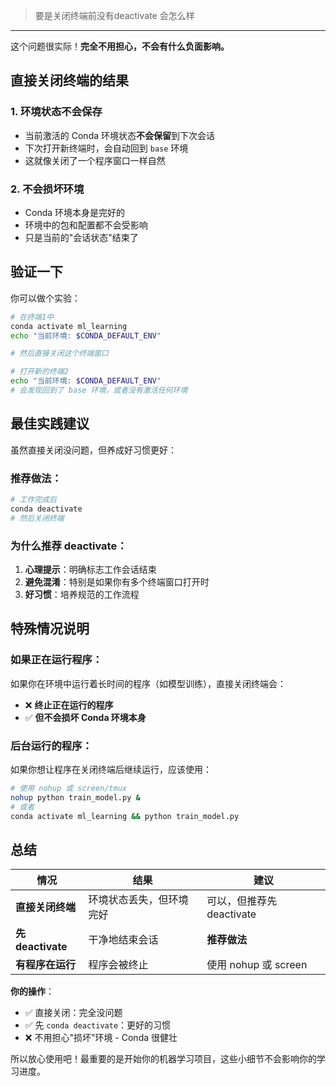 > 要是关闭终端前没有deactivate 会怎么样

---

这个问题很实际！**完全不用担心，不会有什么负面影响。**

## 直接关闭终端的结果

### 1. **环境状态不会保存**
- 当前激活的 Conda 环境状态**不会保留**到下次会话
- 下次打开新终端时，会自动回到 `base` 环境
- 这就像关闭了一个程序窗口一样自然

### 2. **不会损坏环境**
- Conda 环境本身是完好的
- 环境中的包和配置都不会受影响
- 只是当前的"会话状态"结束了

## 验证一下

你可以做个实验：

```bash
# 在终端1中
conda activate ml_learning
echo "当前环境: $CONDA_DEFAULT_ENV"

# 然后直接关闭这个终端窗口

# 打开新的终端2
echo "当前环境: $CONDA_DEFAULT_ENV"
# 会发现回到了 base 环境，或者没有激活任何环境
```

## 最佳实践建议

虽然直接关闭没问题，但养成好习惯更好：

### 推荐做法：
```bash
# 工作完成后
conda deactivate
# 然后关闭终端
```

### 为什么推荐 deactivate：
1. **心理提示**：明确标志工作会话结束
2. **避免混淆**：特别是如果你有多个终端窗口打开时
3. **好习惯**：培养规范的工作流程

## 特殊情况说明

### 如果正在运行程序：
如果你在环境中运行着长时间的程序（如模型训练），直接关闭终端会：

- ❌ **终止正在运行的程序**
- ✅ **但不会损坏 Conda 环境本身**

### 后台运行的程序：
如果你想让程序在关闭终端后继续运行，应该使用：
```bash
# 使用 nohup 或 screen/tmux
nohup python train_model.py &
# 或者
conda activate ml_learning && python train_model.py
```

## 总结

| 情况 | 结果 | 建议 |
|------|------|------|
| **直接关闭终端** | 环境状态丢失，但环境完好 | 可以，但推荐先 deactivate |
| **先 deactivate** | 干净地结束会话 | **推荐做法** |
| **有程序在运行** | 程序会被终止 | 使用 nohup 或 screen |

**你的操作**：
- ✅ 直接关闭：完全没问题
- ✅ 先 `conda deactivate`：更好的习惯
- ❌ 不用担心"损坏"环境 - Conda 很健壮

所以放心使用吧！最重要的是开始你的机器学习项目，这些小细节不会影响你的学习进度。